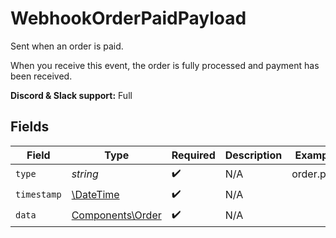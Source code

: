 # WebhookOrderPaidPayload

Sent when an order is paid.

When you receive this event, the order is fully processed and payment has been received.

**Discord & Slack support:** Full


## Fields

| Field                                                         | Type                                                          | Required                                                      | Description                                                   | Example                                                       |
| ------------------------------------------------------------- | ------------------------------------------------------------- | ------------------------------------------------------------- | ------------------------------------------------------------- | ------------------------------------------------------------- |
| `type`                                                        | *string*                                                      | :heavy_check_mark:                                            | N/A                                                           | order.paid                                                    |
| `timestamp`                                                   | [\DateTime](https://www.php.net/manual/en/class.datetime.php) | :heavy_check_mark:                                            | N/A                                                           |                                                               |
| `data`                                                        | [Components\Order](../../Models/Components/Order.md)          | :heavy_check_mark:                                            | N/A                                                           |                                                               |